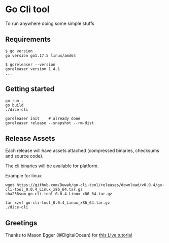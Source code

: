 # Go Cli tool

To run anywhere doing some simple stuffs

## Requirements

```
$ go version
go version go1.17.5 linux/amd64

$ goreleaser --version
goreleaser version 1.4.1
...
```

## Getting started

```
go run .
go build
./dice-cli

goreleaser init    # already done
goreleaser release --snapshot --rm-dist
```


## Release Assets

Each release will have assets attached (compressed binaries, checksums and source code).

The cli binaries will be available for platform.

Example for linux:

```
wget https://github.com/Duwab/go-cli-tool/releases/download/v0.0.4/go-cli-tool_0.0.4_Linux_x86_64.tar.gz
sha256sum go-cli-tool_0.0.4_Linux_x86_64.tar.gz

tar xzvf go-cli-tool_0.0.4_Linux_x86_64.tar.gz
./dice-cli
```

## Greetings

Thanks to Mason Egger (@DigitalOcean) for [this Live tutorial](https://www.youtube.com/watch?v=PP4CVvgLXrU)